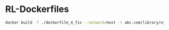 # RL-Dockerfiles
```bash
docker build -f ./dockerfile_4_fix --network=host -t abc.com/library/xyez/python3.8-cuda11.3:torch1.11-v1 .
```
